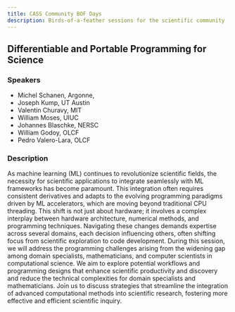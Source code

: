 ```yaml
---
title: CASS Community BOF Days
description: Birds-of-a-feather sessions for the scientific community
---
```


## Differentiable and Portable Programming for Science 

### Speakers
- Michel Schanen, Argonne,
- Joseph Kump, UT Austin
- Valentin Churavy, MIT
- William Moses, UIUC
- Johannes Blaschke, NERSC
- William Godoy, OLCF
- Pedro Valero-Lara, OLCF

### Description
As machine learning (ML) continues to revolutionize scientific fields, the necessity for scientific applications to integrate seamlessly with ML frameworks has become paramount. This integration often requires consistent derivatives and adapts to the evolving programming paradigms driven by ML accelerators, which are moving beyond traditional CPU threading. This shift is not just about hardware; it involves a complex interplay between hardware architecture, numerical methods, and programming techniques. Navigating these changes demands expertise across several domains, each decision influencing others, often shifting focus from scientific exploration to code development.
During this session, we will address the programming challenges arising from the widening gap among domain specialists, mathematicians, and computer scientists in computational science. We aim to explore potential workflows and programming designs that enhance scientific productivity and discovery and reduce the technical complexities for domain specialists and mathematicians. Join us to discuss strategies that streamline the integration of advanced computational methods into scientific research, fostering more effective and efficient scientific inquiry.
